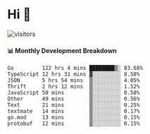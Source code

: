 # Hi 👋
 
![visitors](https://visitor-badge.glitch.me/badge?page_id=sorcererxw.sorcererx)

#### 📊 Monthly Development Breakdown

<!--START_SECTION:waka-->
```text
Go         122 hrs 4 mins ████████▒░ 83.68%
TypeScript 12 hrs 31 mins ▓░░░░░░░░░ 8.58%
JSON       5 hrs 54 mins  ▒░░░░░░░░░ 4.05%
Thrift     2 hrs 12 mins  ▒░░░░░░░░░ 1.52%
JavaScript 50 mins        ▒░░░░░░░░░ 0.58%
Other      49 mins        ▒░░░░░░░░░ 0.56%
Text       21 mins        ▒░░░░░░░░░ 0.25%
textmate   14 mins        ▒░░░░░░░░░ 0.17%
go.mod     13 mins        ▒░░░░░░░░░ 0.15%
protobuf   12 mins        ▒░░░░░░░░░ 0.15%
```
<!--END_SECTION:waka-->

